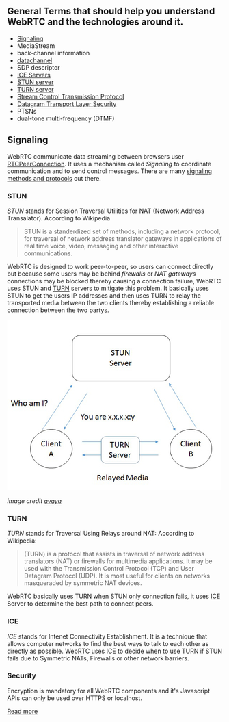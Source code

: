 ## General Terms that should help you understand WebRTC and the technologies around it.

+ [Signaling](#Signaling)
+ MediaStream
+ back-channel information
+ [datachannel](https://developer.mozilla.org/en-US/docs/Web/Events/datachannel)
+ SDP descriptor
+ [ICE Servers](#ICE)
+ [STUN server](#STUN)
+ [TURN server](#TURN)
+ [Stream Control Transmission Protocol](https://developer.mozilla.org/en-US/docs/Glossary/SCTP)
+ [Datagram Transport Layer Security](https://developer.mozilla.org/en-US/docs/Glossary/DTLS)
+ PTSNs
+ dual-tone multi-frequency (DTMF)


## Signaling

WebRTC communicate data streaming between browsers user [RTCPeerConnection](https://developer.mozilla.org/en-US/docs/Web/API/RTCPeerConnection). It uses a mechanism called _Signaling_ to coordinate communication and to send control messages. There are many [signaling methods and protocols](https://github.com/muaz-khan/WebRTC-Experiment/blob/master/Signaling.md) out there.

### STUN

*STUN* stands for Session Traversal Utilities for NAT (Network Address Transalator). According to Wikipedia
> STUN is a standerdized set of methods, including a network protocol, for traversal of network address translator gateways in applications of real time voice, video, messaging and other interactive communications.

WebRTC is designed to work peer-to-peer, so users can connect directly but because some users may be behind _firewalls_ or _NAT gateways_ connections may be blocked thereby causing a connection failure, WebRTC uses STUN and [TURN](#TURN) servers to mitigate this problem. It basically uses STUN to get the users IP addresses and then uses TURN to relay the transported media between the two clients thereby establishing a reliable connection between the two partys.

![TURN_and_STUN](turn1.jpg)

_image credit [avaya](https://www.avaya.com/blogs/archives/2014/08/understanding-webrtc-media-connections-ice-stun-and-turn.html)_

### TURN
*TURN* stands for Traversal Using Relays around NAT:
According to Wikipedia:
>(TURN) is a protocol that assists in traversal of network address translators (NAT) or firewalls for multimedia applications. It may be used with the Transmission Control Protocol (TCP) and User Datagram Protocol (UDP). It is most useful for clients on networks masqueraded by symmetric NAT devices.

WebRTC basically uses TURN when STUN only connection fails, it uses [ICE](https://en.wikipedia.org/wiki/Interactive_Connectivity_Establishment) Server to determine the best path to connect peers.


### ICE
*ICE* stands for Intenet Connectivity Establishment. It is a technique that allows computer networks to find the best ways to talk to each other as directly as possible. WebRTC uses ICE to decide when to use TURN if STUN fails due to Symmetric NATs, Firewalls or other network barriers.

### Security

Encryption is mandatory for all WebRTC components and it's Javascript APIs can only be used over HTTPS or localhost.

[Read more](https://developer.mozilla.org/en-US/docs/Web/Security)